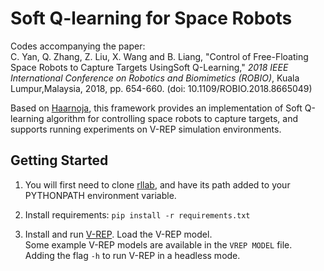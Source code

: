 # Soft Q-learning for Space Robots
 
Codes accompanying the paper:  
C. Yan, Q. Zhang, Z. Liu, X. Wang and B. Liang, "Control of Free-Floating Space Robots to Capture Targets UsingSoft Q-Learning," *2018 IEEE International Conference on Robotics and Biomimetics (ROBIO)*, Kuala Lumpur,Malaysia, 2018, pp. 654-660. (doi: 10.1109/ROBIO.2018.8665049)
 
Based on [Haarnoja](https://github.com/haarnoja/softqlearning), this framework provides an implementation of Soft Q-learning algorithm for controlling space robots to capture targets,
and supports running experiments on V-REP simulation environments.
 
## Getting Started
 
1. You will first need to clone [rllab](https://github.com/rll/rllab), and have its path added to your PYTHONPATH environment variable.

2. Install requirements: `pip install -r requirements.txt`

3. Install and run [V-REP](https://www.coppeliarobotics.com/downloads). Load the V-REP model.  
  Some example V-REP models are available in the `VREP MODEL` file.  
  Adding the flag `-h` to run V-REP in a headless mode.
